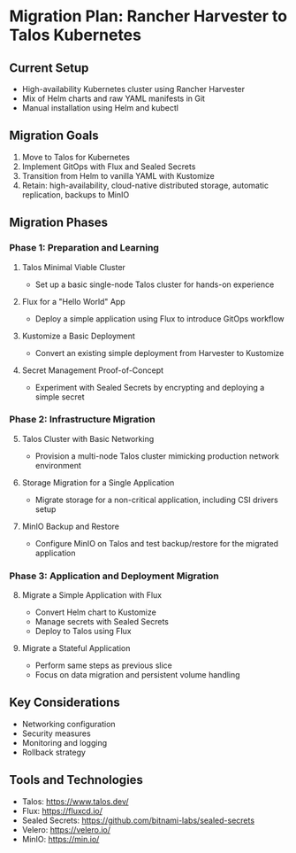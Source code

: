 # Migration Plan: Rancher Harvester to Talos Kubernetes

## Current Setup
- High-availability Kubernetes cluster using Rancher Harvester
- Mix of Helm charts and raw YAML manifests in Git
- Manual installation using Helm and kubectl

## Migration Goals
1. Move to Talos for Kubernetes
2. Implement GitOps with Flux and Sealed Secrets
3. Transition from Helm to vanilla YAML with Kustomize
4. Retain: high-availability, cloud-native distributed storage, automatic replication, backups to MinIO

## Migration Phases

### Phase 1: Preparation and Learning

1. Talos Minimal Viable Cluster
   - Set up a basic single-node Talos cluster for hands-on experience

2. Flux for a "Hello World" App
   - Deploy a simple application using Flux to introduce GitOps workflow

3. Kustomize a Basic Deployment
   - Convert an existing simple deployment from Harvester to Kustomize

4. Secret Management Proof-of-Concept
   - Experiment with Sealed Secrets by encrypting and deploying a simple secret

### Phase 2: Infrastructure Migration

5. Talos Cluster with Basic Networking
   - Provision a multi-node Talos cluster mimicking production network environment

6. Storage Migration for a Single Application
   - Migrate storage for a non-critical application, including CSI drivers setup

7. MinIO Backup and Restore
   - Configure MinIO on Talos and test backup/restore for the migrated application

### Phase 3: Application and Deployment Migration

8. Migrate a Simple Application with Flux
   - Convert Helm chart to Kustomize
   - Manage secrets with Sealed Secrets
   - Deploy to Talos using Flux

9. Migrate a Stateful Application
   - Perform same steps as previous slice
   - Focus on data migration and persistent volume handling

## Key Considerations
- Networking configuration
- Security measures
- Monitoring and logging
- Rollback strategy

## Tools and Technologies
- Talos: https://www.talos.dev/
- Flux: https://fluxcd.io/
- Sealed Secrets: https://github.com/bitnami-labs/sealed-secrets
- Velero: https://velero.io/
- MinIO: https://min.io/